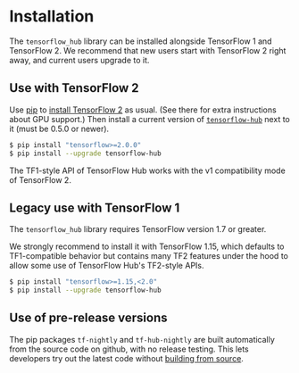 # Installation

The `tensorflow_hub` library can be installed alongside TensorFlow 1
and TensorFlow 2. We recommend that new users start with TensorFlow 2
right away, and current users upgrade to it.

## Use with TensorFlow 2

Use [pip](https://pip.pypa.io/) to
[install TensorFlow 2](https://www.tensorflow.org/install) as usual.
(See there for extra instructions about GPU support.)
Then install a current version of
[`tensorflow-hub`](https://pypi.org/project/tensorflow-hub/)
next to it (must be 0.5.0 or newer).
    
```bash
$ pip install "tensorflow>=2.0.0"
$ pip install --upgrade tensorflow-hub
```

The TF1-style API of TensorFlow Hub works with the v1 compatibility mode
of TensorFlow 2.

## Legacy use with TensorFlow 1

The `tensorflow_hub` library requires TensorFlow version 1.7 or greater.

We strongly recommend to install it with TensorFlow 1.15, which defaults
to TF1-compatible behavior but contains many TF2 features under the hood
to allow some use of TensorFlow Hub's TF2-style APIs.

```bash
$ pip install "tensorflow>=1.15,<2.0"
$ pip install --upgrade tensorflow-hub
```

## Use of pre-release versions

The pip packages `tf-nightly` and `tf-hub-nightly` are built automatically
from the source code on github, with no release testing. This lets
developers try out the latest code without
[building from source](build_from_source.md).
